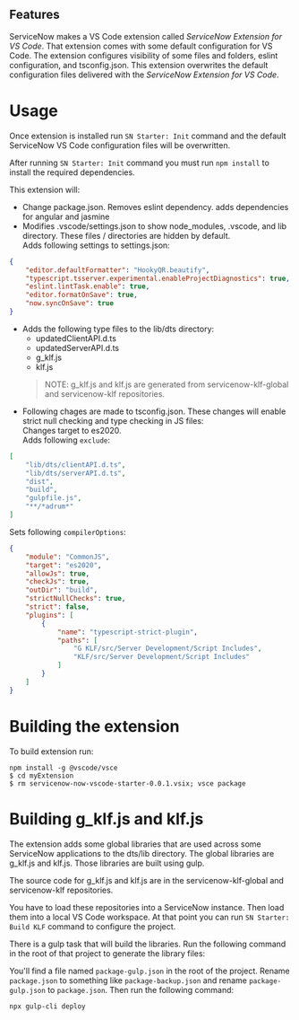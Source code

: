 ## Features

ServiceNow makes a VS Code extension called _ServiceNow Extension for VS Code_. That extension comes with some default configuration for VS Code. The extension configures visibility of some files and folders, eslint configuration, and tsconfig.json. This extension overwrites the default configuration files delivered with the _ServiceNow Extension for VS Code_.

# Usage

Once extension is installed run `SN Starter: Init` command and the default ServiceNow VS Code configuration files will be overwritten.

After running `SN Starter: Init` command you must run `npm install` to install the required dependencies.

This extension will:

-   Change package.json. Removes eslint dependency. adds dependencies for angular and jasmine
-   Modifies .vscode/settings.json to show node_modules, .vscode, and lib directory. These files / directories are hidden by default.\
    Adds following settings to settings.json:

```json
{
    "editor.defaultFormatter": "HookyQR.beautify",
    "typescript.tsserver.experimental.enableProjectDiagnostics": true,
    "eslint.lintTask.enable": true,
    "editor.formatOnSave": true,
    "now.syncOnSave": true
}
```

-   Adds the following type files to the lib/dts directory:
    - updatedClientAPI.d.ts
    - updatedServerAPI.d.ts
    - g_klf.js
    - klf.js
    > NOTE: g_klf.js and klf.js are generated from servicenow-klf-global and servicenow-klf repositories.
-   Following chages are made to tsconfig.json. These changes will enable strict null checking and type checking in JS files:\
    Changes target to es2020.\
    Adds following `exclude`:

```json
[
    "lib/dts/clientAPI.d.ts",
    "lib/dts/serverAPI.d.ts",
    "dist",
    "build",
    "gulpfile.js",
    "**/*adrum*"
]
```

Sets following `compilerOptions`:

```json
{
    "module": "CommonJS",
    "target": "es2020",
    "allowJs": true,
    "checkJs": true,
    "outDir": "build",
    "strictNullChecks": true,
    "strict": false,
    "plugins": [
        {
            "name": "typescript-strict-plugin",
            "paths": [
                "G KLF/src/Server Development/Script Includes",
                "KLF/src/Server Development/Script Includes"
            ]
        }
    ]
}
```

# Building the extension

To build extension run:

```
npm install -g @vscode/vsce
$ cd myExtension
$ rm servicenow-now-vscode-starter-0.0.1.vsix; vsce package
```

# Building g_klf.js and klf.js

The extension adds some global libraries that are used across some ServiceNow applications to the dts/lib directory. The global libraries are g_klf.js and klf.js. Those libraries are built using gulp.

The source code for g_klf.js and klf.js are in the servicenow-klf-global and servicenow-klf repositories.

You have to load these repositories into a ServiceNow instance. Then load them into a local VS Code workspace. At that point you can run `SN Starter: Build KLF` command to configure the project.

There is a gulp task that will build the libraries. Run the following command in the root of that project to generate the library files:

You'll find a file named `package-gulp.json` in the root of the project. Rename `package.json` to something like `package-backup.json` and rename `package-gulp.json` to `package.json`. Then run the following command:

```bash
npx gulp-cli deploy
```

